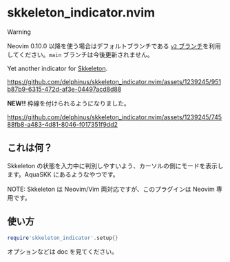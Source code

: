 # skkeleton\_indicator.nvim

> [!WARNING]
> Neovim 0.10.0 以降を使う場合はデフォルトブランチである
> [`v2` ブランチ](https://github.com/delphinus/skkeleton_indicator.nvim)を利用してください。`main` ブランチは今後更新されません。

Yet another indicator for [Skkeleton][].

[Skkeleton]: https://github.com/vim-skk/skkeleton

https://github.com/delphinus/skkeleton_indicator.nvim/assets/1239245/951b87b9-6315-472d-af3e-04497acd8d88

**NEW!!** 枠線を付けられるようになりました。

https://github.com/delphinus/skkeleton_indicator.nvim/assets/1239245/74588fb8-a483-4d81-8046-f017351f9dd2

## これは何？

Skkeleton の状態を入力中に判別しやすいよう、カーソルの側にモードを表示します。AquaSKK にあるようなやつです。

NOTE: Skkeleton は Neovim/Vim 両対応ですが、このプラグインは Neovim 専用です。

## 使い方

```lua
require'skkeleton_indicator'.setup{}
```

オプションなどは doc を見てください。
